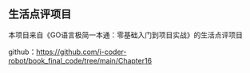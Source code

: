 ## 生活点评项目
本项目来自《GO语言极简一本通：零基础入门到项目实战》的生活点评项目

github：https://github.com/i-coder-robot/book_final_code/tree/main/Chapter16